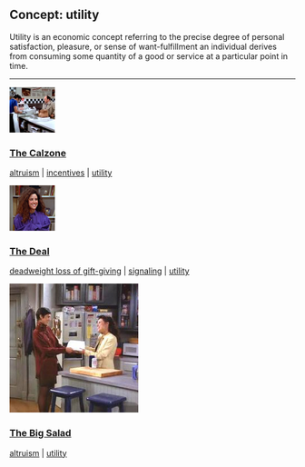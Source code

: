 ## Concept: utility

Utility is an economic concept referring to the precise degree of personal satisfaction, pleasure, or sense of want-fulfillment an individual derives from consuming some quantity of a good or service at a particular point in time.

<hr>
<div class="clip-listing">
<img src="media/icons/calzone.jpg" alt="The Calzone icon">

### [The Calzone](/clip/75/)

[altruism](/concept/altruism/) | [incentives](/concept/incentives/) | [utility](/concept/utility/)
</div>

<div class="clip-listing">
<img src="media/icons/deal_clip2.jpg" alt="The Deal icon">

### [The Deal](/clip/16/)

[deadweight loss of gift-giving](/concept/deadweight-loss-of-gift-giving/) | [signaling](/concept/signaling/) | [utility](/concept/utility/)
</div>

<div class="clip-listing">
<img src="media/icons/seinfeld_big_salad.jpg" alt="The Big Salad icon">

### [The Big Salad](/clip/98/)

[altruism](/concept/altruism/) | [utility](/concept/utility/)
</div>

